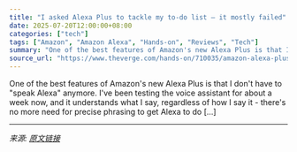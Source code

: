 ```yaml
---
title: "I asked Alexa Plus to tackle my to-do list — it mostly failed"
date: 2025-07-20T12:00:00+08:00
categories: ["tech"]
tags: ["Amazon", "Amazon Alexa", "Hands-on", "Reviews", "Tech"]
summary: "One of the best features of Amazon's new Alexa Plus is that I don't have to \"speak Alexa\" anymore. I've been testing the voice assistant for about a week now, and it understands what I say, regardless"
source_url: "https://www.theverge.com/hands-on/710035/amazon-alexa-plus-ai-agent-features-hands-on"
---
```


One of the best features of Amazon's new Alexa Plus is that I don't have to "speak Alexa" anymore. I've been testing the voice assistant for about a week now, and it understands what I say, regardless of how I say it - there's no more need for precise phrasing to get Alexa to do [&#8230;]

---

*来源: [原文链接](https://www.theverge.com/hands-on/710035/amazon-alexa-plus-ai-agent-features-hands-on)*
